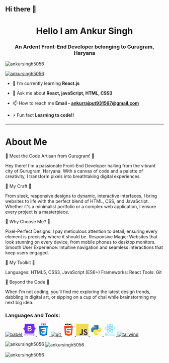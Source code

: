 ## Hi there 👋
<h1 align="center">Hello I am Ankur Singh</h1>
<h3 align="center">An Ardent Front-End Developer belonging to Gurugram, Haryana</h3>

<p align="left"> <img src="https://komarev.com/ghpvc/?username=ankursingh5056&label=Profile%20views&color=0e75b6&style=flat" alt="ankursingh5056" /> </p>

<p align="left"> <a href="https://github.com/ryo-ma/github-profile-trophy"><img src="https://github-profile-trophy.vercel.app/?username=ankursingh5056" alt="ankursingh5056" /></a> </p>

- 🌱 I’m currently learning **React.js**

- 💬 Ask me about **React, javaScript, HTML, CSS3**
- 📫 How to reach me **Email - ankurrajput931567@gmail.com**

- ⚡ Fun fact **Learning to code!!**
<hr/>
<h1>About Me</h1>
🎨 Meet the Code Artisan from Gurugram! 🎨

Hey there! I'm a passionate Front-End Developer hailing from the vibrant city of Gurugram, Haryana. With a canvas of code and a palette of creativity, I transform pixels into breathtaking digital experiences.

🌟 My Craft 🌟

From sleek, responsive designs to dynamic, interactive interfaces, I bring websites to life with the perfect blend of HTML, CSS, and JavaScript. Whether it's a minimalist portfolio or a complex web application, I ensure every project is a masterpiece.

🚀 Why Choose Me? 🚀

Pixel-Perfect Designs: I pay meticulous attention to detail, ensuring every element is precisely where it should be.
Responsive Magic: Websites that look stunning on every device, from mobile phones to desktop monitors.
Smooth User Experience: Intuitive navigation and seamless interactions that keep users engaged.

🎨 My Toolkit 🎨

Languages: HTML5, CSS3, JavaScript (ES6+)
Frameworks: React
Tools: Git

🌈 Beyond the Code 🌈

When I'm not coding, you’ll find me exploring the latest design trends, dabbling in digital art, or sipping on a cup of chai while brainstorming my next big idea.

<p align="left">
</p>

<h3 align="left">Languages and Tools:</h3>
<p align="left"> <a href="https://babeljs.io/" target="_blank" rel="noreferrer"> <img src="https://www.vectorlogo.zone/logos/babeljs/babeljs-icon.svg" alt="babel" width="40" height="40"/> </a> <a href="https://getbootstrap.com" target="_blank" rel="noreferrer"> <img src="https://raw.githubusercontent.com/devicons/devicon/master/icons/bootstrap/bootstrap-plain-wordmark.svg" alt="bootstrap" width="40" height="40"/> </a> <a href="https://www.w3schools.com/css/" target="_blank" rel="noreferrer"> <img src="https://raw.githubusercontent.com/devicons/devicon/master/icons/css3/css3-original-wordmark.svg" alt="css3" width="40" height="40"/> </a> <a href="https://git-scm.com/" target="_blank" rel="noreferrer"> <img src="https://www.vectorlogo.zone/logos/git-scm/git-scm-icon.svg" alt="git" width="40" height="40"/> </a> <a href="https://www.w3.org/html/" target="_blank" rel="noreferrer"> <img src="https://raw.githubusercontent.com/devicons/devicon/master/icons/html5/html5-original-wordmark.svg" alt="html5" width="40" height="40"/> </a> <a href="https://developer.mozilla.org/en-US/docs/Web/JavaScript" target="_blank" rel="noreferrer"> <img src="https://raw.githubusercontent.com/devicons/devicon/master/icons/javascript/javascript-original.svg" alt="javascript" width="40" height="40"/> </a> <a href="https://www.python.org" target="_blank" rel="noreferrer"> <img src="https://raw.githubusercontent.com/devicons/devicon/master/icons/python/python-original.svg" alt="python" width="40" height="40"/> </a> <a href="https://reactjs.org/" target="_blank" rel="noreferrer"> <img src="https://raw.githubusercontent.com/devicons/devicon/master/icons/react/react-original-wordmark.svg" alt="react" width="40" height="40"/> </a> <a href="https://tailwindcss.com/" target="_blank" rel="noreferrer"> <img src="https://www.vectorlogo.zone/logos/tailwindcss/tailwindcss-icon.svg" alt="tailwind" width="40" height="40"/> </a> </p>

<p><img align="left" src="https://github-readme-stats.vercel.app/api/top-langs?username=ankursingh5056&show_icons=true&locale=en&layout=compact" alt="ankursingh5056" /></p>

<p>&nbsp;<img align="center" src="https://github-readme-stats.vercel.app/api?username=ankursingh5056&show_icons=true&locale=en" alt="ankursingh5056" /></p>

<p><img align="center" src="https://github-readme-streak-stats.herokuapp.com/?user=ankursingh5056&" alt="ankursingh5056" /></p>

